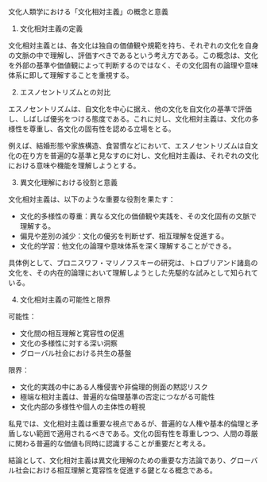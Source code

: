 文化人類学における「文化相対主義」の概念と意義

1. 文化相対主義の定義

文化相対主義とは、各文化は独自の価値観や規範を持ち、それぞれの文化を自身の文脈の中で理解し、評価すべきであるという考え方である。この概念は、文化を外部の基準や価値観によって判断するのではなく、その文化固有の論理や意味体系に即して理解することを重視する。

2. エスノセントリズムとの対比

エスノセントリズムは、自文化を中心に据え、他の文化を自文化の基準で評価し、しばしば優劣をつける態度である。これに対し、文化相対主義は、文化の多様性を尊重し、各文化の固有性を認める立場をとる。

例えば、結婚形態や家族構造、食習慣などにおいて、エスノセントリズムは自文化の在り方を普遍的な基準と見なすのに対し、文化相対主義は、それぞれの文化における意味や機能を理解しようとする。

3. 異文化理解における役割と意義

文化相対主義は、以下のような重要な役割を果たす：

- 文化的多様性の尊重：異なる文化の価値観や実践を、その文化固有の文脈で理解する。
- 偏見や差別の減少：文化の優劣を判断せず、相互理解を促進する。
- 文化的学習：他文化の論理や意味体系を深く理解することができる。

具体例として、ブロニスワフ・マリノフスキーの研究は、トロブリアンド諸島の文化を、その内在的論理において理解しようとした先駆的な試みとして知られている。

4. 文化相対主義の可能性と限界

可能性：
- 文化間の相互理解と寛容性の促進
- 文化の多様性に対する深い洞察
- グローバル社会における共生の基盤

限界：
- 文化的実践の中にある人権侵害や非倫理的側面の黙認リスク
- 極端な相対主義は、普遍的な倫理基準の否定につながる可能性
- 文化内部の多様性や個人の主体性の軽視

私見では、文化相対主義は重要な視点であるが、普遍的な人権や基本的倫理と矛盾しない範囲で適用されるべきである。文化の固有性を尊重しつつ、人間の尊厳に関わる普遍的な価値も同時に認識することが重要だと考える。

結論として、文化相対主義は異文化理解のための重要な方法論であり、グローバル社会における相互理解と寛容性を促進する鍵となる概念である。